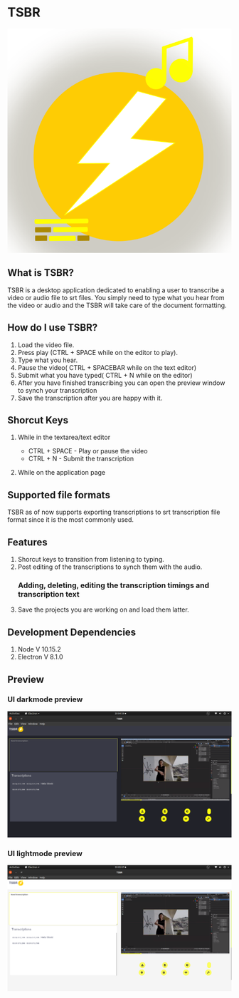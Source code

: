 # TSBR 

![Screenshot](./assets/logo_done.png)

## What is TSBR?
TSBR is a desktop application dedicated to enabling a user to transcribe
a video or audio file to srt files.
You simply need to type what you hear from the video or audio and the TSBR
will take care of the document formatting.

## How do I use TSBR?
1. Load the video file.
2. Press play (CTRL + SPACE while on the editor to play).
3. Type what you hear.
4. Pause the video( CTRL + SPACEBAR while on the text editor)
5. Submit what you have typed( CTRL + N while on the editor) 
6. After you have finished transcribing you can open the preview window to synch your transcription
7. Save the transcription after you are happy with it.

## Shorcut Keys
1. While in the textarea/text editor
    * CTRL + SPACE - Play or pause the video
    * CTRL + N - Submit the transcription

2. While on the application page


## Supported file formats
TSBR as of now supports exporting transcriptions to srt transcription file 
format since it is the most commonly used.

## Features
1. Shorcut keys to transition from listening to typing.
2. Post editing of the transcriptions to synch them with the audio.
    ### Adding, deleting, editing the transcription timings and transcription text
3. Save the projects you are working on and load them latter.

## Development Dependencies
1. Node V 10.15.2
2. Electron V 8.1.0


## Preview
###     UI darkmode preview
![Screenshot](./assets/UI/dark_1.png)

###     UI lightmode preview
![Screenshot](./assets/UI/light_1.png)